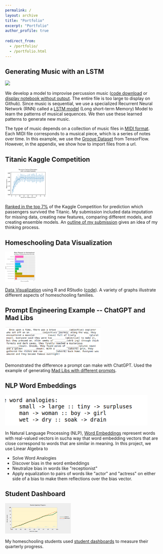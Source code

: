 ```yaml
---
permalink: /
layout: archive
title: "Portfolio"
excerpt: "Portfolio"
author_profile: true

redirect_from: 
  - /portfolio/
  - /portfolio.html
---
```


Generating Music with an LSTM
-----
<img height="100" src="/images/drum_kit.jpg">

We develop a model to improvise  percussion music ([code download](https://github.com/JennySteichen/JennySteichen.github.io/blob/master/_portfolio/ImprovisePercussionMusic.ipynb) or [display notebook without output](https://github.com/JennySteichen/JennySteichen.github.io/blob/master/_portfolio/ImprovisePercussionMusicWithoutOutput.ipynb). The entire file is too large to display on Github).  Since music is sequential, we use a specialized Recurrent Neural Network (RNN) called a [LSTM model](https://en.wikipedia.org/wiki/Long_short-term_memory) (Long short-term Memory) Model to learn the patterns of musical sequences.  We then use these learned patterns to generate new music. 

The type of music depends on a collection of music files in [MIDI format](https://en.wikipedia.org/wiki/MIDI).  Each MIDI file corresponds to a musical piece, which is a series of notes over time.  In this example, we use the [Groove Dataset](https://www.tensorflow.org/datasets/catalog/groove) from TensorFlow.  However, in the appendix, we show how to import files from a url.

Titanic Kaggle Competition
----

<img height="100" src="/images/titanic_feature_elimination.png">

[Ranked in the top 7%](https://www.kaggle.com/competitions/titanic/leaderboard) of the Kaggle Competition for prediction which passengers survived the Titanic.  My submission included data imputation for missing data, creating new features, comparing different models, and creating ensemble models.  An [outline of my submission](https://github.com/JennySteichen/JennySteichen.github.io/blob/master/_portfolio/TitanicPredictionNotebook.ipynb) gives an idea of my thinking process.

Homeschooling Data Visualization
----

<img height="100" src="/images/homeschooling_reasons.png">

[Data Visualization](https://github.com/JennySteichen/JennySteichen.github.io/blob/master/_portfolio/HomeschoolingExploration.html) using R and RStudio ([code](https://github.com/JennySteichen/JennySteichen.github.io/blob/master/_portfolio/HomeschoolingExploration.Rmd)).  A variety of graphs illustrate different aspects of homeschooling families.

Prompt Engineering Example -- ChatGPT and Mad Libs
------

<img height="100" src="/images/MadLibGenerated.png">

Demonstrated the difference a prompt can make with ChatGPT.  Used the example of generating [Mad Libs with different prompts](https://github.com/JennySteichen/JennySteichen.github.io/blob/master/_portfolio/ChatGPT_MadLib_Generator.ipynb).

NLP Word Embeddings
------

<img height="100" src="/images/word_analogies.png">

In Natural Language Processing (NLP),  [Word Embeddings](https://github.com/JennySteichen/JennySteichen.github.io/blob/master/_portfolio/WordEmbeddings.ipynb) represent words with real-valued vectors in sucha way that word embedding vectors that are close correspond to words that are similar in meaning. In this project, we use Linear Algebra to 
- Solve Word Analogies
- Discover bias in the word embeddings
- Neutralize bias in words like "receptionist"
- Apply equalization to pairs of words like "actor" and "actress" on either side of a bias to make them reflections over the bias vector.

Student Dashboard
------

<img height="100" src="/images/student_dashboard.png">

My homeschooling students used [student dashboards](https://github.com/JennySteichen/JennySteichen.github.io/blob/master/_portfolio/Student%20Dashboard.xlsx) to measure their quarterly progress.


